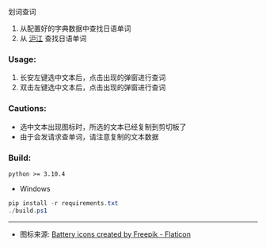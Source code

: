 划词查词

1. 从配置好的字典数据中查找日语单词
2. 从 [沪江](https://dict.hjenglish.com/jp/jc/) 查找日语单词

### Usage:

1. 长安左键选中文本后，点击出现的弹窗进行查词
2. 双击左键选中文本后，点击出现的弹窗进行查词

### Cautions:

- 选中文本出现图标时，所选的文本已经复制到剪切板了
- 由于会发请求查单词，请注意复制的文本数据

### Build:

```
python >= 3.10.4
```

- Windows
```ps1
pip install -r requirements.txt
./build.ps1
```

---

- 图标来源: <a href="https://www.flaticon.com/free-icons/battery" title="battery icons">Battery icons created by Freepik - Flaticon</a>
